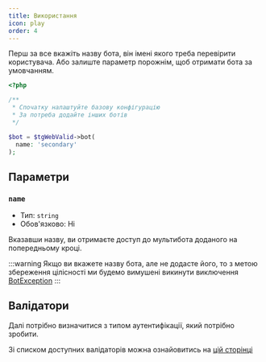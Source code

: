 ```yaml
---
title: Використання
icon: play
order: 4
---
```


Перш за все вкажіть назву бота, він імені якого треба перевірити користувача. Або залиште параметр порожнім, щоб отримати бота за умовчанням.

```php
<?php

/**
 * Спочатку налаштуйте базову конфігурацію
 * За потреба додайте інших ботів
 */

$bot = $tgWebValid->bot(
  name: 'secondary' 
);
```

## Параметри

### `name`
- Тип: `string`
- Обов'язково: Ні

Вказавши назву, ви отримаєте доступ до мультибота доданого на попередньому кроці.

:::warning
Якщо ви вкажете назву бота, але не додасте його, то з метою збереження цілісності ми будемо вимушені викинути виключення [BotException](../exception/bot.md)
:::

## Валідатори
Далі потрібно визначитися з типом аутентифікації, який потрібно зробити.

Зі списком доступних валідаторів можна ознайовитись на [цій сторінці](../validator/)